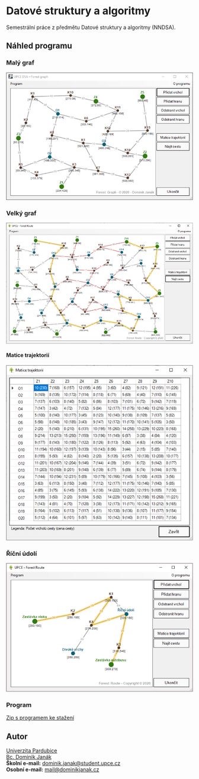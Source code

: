 # Datové struktury a algoritmy 
Semestrální práce z předmětu Datové struktury a algoritmy (NNDSA).

## Náhled programu
### Malý graf
![alt text][preview1]
### Velký graf
![alt text][preview21]
#### Matice trajektorií
![alt text][preview22]
### Říční údolí
![alt text][preview3]

### Program
[Zip s programem ke stažení](https://www.dominikjanak.cz/_files/ForestRoute_1.4.1.zip)

## Autor
[Univerzita Pardubice](https://www.upce.cz/)<br>
[Bc. Dominik Janák](https://www.dominikjanak.cz/)<br>
**Školní e-mail:** [dominik.janak@student.upce.cz](mailto:dominik.janak@student.upce.cz)<br>
**Osobní e-mail:** [mail@dominikjanak.cz](mailto:mail@dominikjanak.cz)

[preview1]: preview_1.png "Malý les"
[preview21]: preview_2.png "Velký les"
[preview22]: preview_2_matice.png "Matice trajektorií"
[preview3]: preview_3.png "Říční údolí"